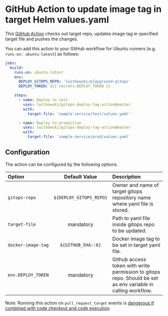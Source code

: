 # GitHub Action to update image tag in target Helm values.yaml

This [GitHub Action](https://github.com/actions) checks out target repo, updates image tag in specified target file and pushes the changes.

You can add this action to your GitHub workflow for Ubuntu runners (e.g. `runs-on: ubuntu-latest`) as follows:

```yaml
jobs:
  build:
    runs-on: ubuntu-latest
    env:
      DEPLOY_GITOPS_REPO: 'lwitkowski/playground-gitops'
      DEPLOY_TOKEN: ${{ secrets.DEPLOY_TOKEN }}

    steps:
      - name: Deploy to test
        uses: lwitkowski/gitops-deploy-tag-action@master
        with:
          target-file: 'sample-service/test/values.yaml'

      - name: Deploy to production
        uses: lwitkowski/gitops-deploy-tag-action@master
        with:
          target-file: 'sample-service/prod/values.yaml'
```

## Configuration

The action can be configured by the following options.

|Option|Default Value|Description|
|:-----|:-----:|:----------|
|`gitops-repo`|`${DEPLOY_GITOPS_REPO}`|Owner and name of target gitops repository name where yaml file is stored. |
|`target-file`|mandatory|Path to yaml file inside gitops repo to be updated.|
|`docker-image-tag`|`${GITHUB_SHA::6}`|Docker image tag to be set in target yaml file.|
|`env.DEPLOY_TOKEN`|mandatory|Github access token with write permission to gitops repo. Should be set as env variable in calling workflow.|


Note: Running this action on `pull_request_target` events is [dangerous if combined with code checkout and code execution](https://securitylab.github.com/research/github-actions-preventing-pwn-requests).